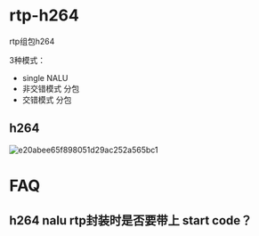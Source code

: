 # rtp-h264

rtp组包h264

3种模式：
* single NALU
* 非交错模式  分包
* 交错模式    分包

## h264

![e20abee65f898051d29ac252a565bc1](https://github.com/user-attachments/assets/e1e7d487-40ad-4a4b-94d0-51280d71909a)


# FAQ

## h264 nalu rtp封装时是否要带上 start code？
